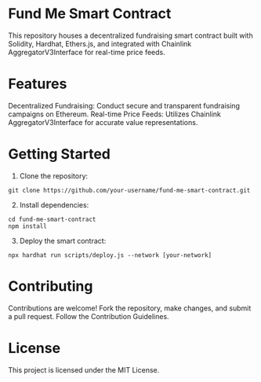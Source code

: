 # Fund Me Smart Contract

This repository houses a decentralized fundraising smart contract built with Solidity, Hardhat, Ethers.js, and integrated with Chainlink AggregatorV3Interface for real-time price feeds.

# Features

Decentralized Fundraising: Conduct secure and transparent fundraising campaigns on Ethereum.
Real-time Price Feeds: Utilizes Chainlink AggregatorV3Interface for accurate value representations.

# Getting Started

1. Clone the repository:
```shell 
git clone https://github.com/your-username/fund-me-smart-contract.git
```

2. Install dependencies:
```shell
cd fund-me-smart-contract
npm install
```

3. Deploy the smart contract:
```shell
npx hardhat run scripts/deploy.js --network [your-network]
```

# Contributing
Contributions are welcome! Fork the repository, make changes, and submit a pull request. Follow the Contribution Guidelines.

# License
This project is licensed under the MIT License.
